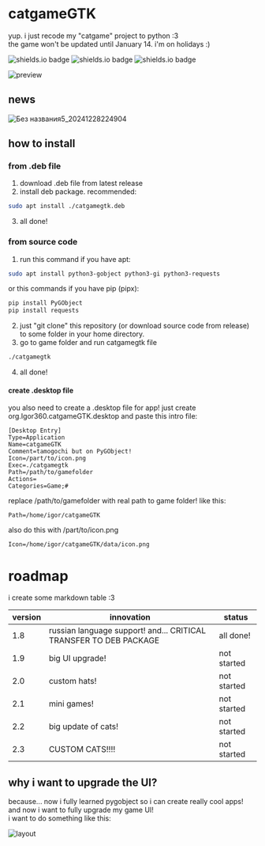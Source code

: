# catgameGTK
yup. i just recode my "catgame" project to python :3\
the game won't be updated until January 14. i'm on holidays :)

![shields.io badge](https://img.shields.io/badge/linux-e6b30e?labelColor=e6b30e&style=plastic&logoColor=FFFFFF&logo=linux)
![shields.io badge](https://img.shields.io/badge/GTK_3.0-106dc4?labelColor=106dc4&style=plastic&logoColor=FFFFFF&logo=gtk)
![shields.io badge](https://img.shields.io/badge/cat_smile-:3-482c63?labelColor=6d1bbf&style=plastic)

![preview](https://github.com/user-attachments/assets/4bbf9bf0-23be-42c4-bf75-2a93a82ab391)

## news
![Без названия5_20241228224904](https://github.com/user-attachments/assets/2866a1f9-c374-4491-a3c2-3005d2e98918)


## how to install
### from .deb file
1. download .deb file from latest release
2. install deb package. recommended:
```bash
sudo apt install ./catgamegtk.deb
```
3. all done!
### from source code
1. run this command if you have apt:
```bash
sudo apt install python3-gobject python3-gi python3-requests
```
or this commands if you have pip (pipx):
```bash
pip install PyGObject
pip install requests
```
2. just "git clone" this repository (or download source code from release) to some folder in your home directory.
3. go to game folder and run catgamegtk file
```bash
./catgamegtk
```
4. all done!


#### create .desktop file

you also need to create a .desktop file for app! just create org.Igor360.catgameGTK.desktop and paste this intro file:

```
[Desktop Entry]
Type=Application
Name=catgameGTK
Comment=tamogochi but on PyGObject!
Icon=/part/to/icon.png
Exec=./catgamegtk
Path=/path/to/gamefolder
Actions=
Categories=Game;#
```

replace /path/to/gamefolder with real path to game folder! like this:

```
Path=/home/igor/catgameGTK
```

also do this with /part/to/icon.png

```
Icon=/home/igor/catgameGTK/data/icon.png
```

# roadmap

i create some markdown table :3

|version|innovation|status|
|-|-|-|
|1.8|russian language support! and... CRITICAL TRANSFER TO DEB PACKAGE|all done!|
|1.9|big UI upgrade!|not started|
|2.0|custom hats!|not started|
|2.1|mini games!|not started|
|2.2|big update of cats!|not started|
|2.3|CUSTOM CATS!!!!|not started|

## why i want to upgrade the UI?
because... now i fully learned pygobject so i can create really cool apps! and now i want to fully upgrade my game UI!\
i want to do something like this:

![layout](https://github.com/user-attachments/assets/5a5e3d14-2796-48db-8f8f-e63920abcf49)


